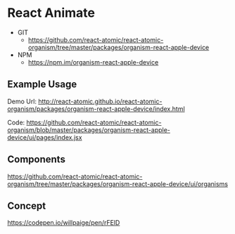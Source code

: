 React Animate 
===============
   * GIT
      * https://github.com/react-atomic/react-atomic-organism/tree/master/packages/organism-react-apple-device 
   * NPM
      * https://npm.im/organism-react-apple-device

## Example Usage
Demo Url:
http://react-atomic.github.io/react-atomic-organism/packages/organism-react-apple-device/index.html

Code:
https://github.com/react-atomic/react-atomic-organism/blob/master/packages/organism-react-apple-device/ui/pages/index.jsx

## Components
https://github.com/react-atomic/react-atomic-organism/tree/master/packages/organism-react-apple-device/ui/organisms

## Concept
https://codepen.io/willpaige/pen/rFElD


